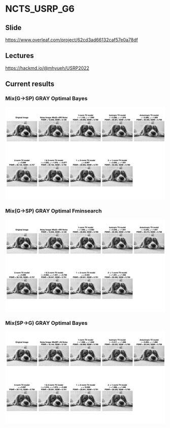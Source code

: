# NCTS_USRP_G6

## Slide
https://www.overleaf.com/project/62cd3ad66132caf57e0a78df

## Lectures
https://hackmd.io/@mhyueh/USRP2022

## Current results


### Mix(G->SP) GRAY Optimal Bayes
![](result/opt_bayes_dog_MIX1_GRAY_ssim.png)

### Mix(G->SP) GRAY Optimal Fminsearch
![](result/opt_fminsearch_dog_MIX1_GRAY_ssim.png)

### Mix(SP->G) GRAY Optimal Bayes
![](result/opt_bayes_dog_MIX2_GRAY_ssim.png)
